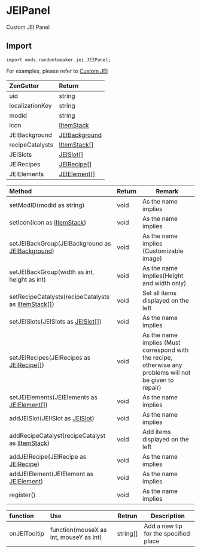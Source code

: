 # JEIPanel

Custom JEI Panel

## Import

```zenscript
import mods.randomtweaker.jei.JEIPanel;
```

For examples, please refer to [Custom JEI](https://github.com/ikexing-cn/RandomTweaker/blob/1.12/wiki/en_us/modSupport/JEI/JEI.md)

| ZenGetter       | Return                                                       |
| :-------------- | :----------------------------------------------------------- |
| uid             | string                                                       |
| localizationKey | string                                                       |
| modid           | string                                                       |
| icon            | [IItemStack](https://docs.blamejared.com/1.12/en/Vanilla/Items/IItemStack/) |
| JEIBackground   | [JEIBackground](https://github.com/ikexing-cn/RandomTweaker/blob/1.12/wiki/en_us/modSupport/JEI/JEIBackground.md) |
| recipeCatalysts | [IItemStack[]](https://docs.blamejared.com/1.12/en/Vanilla/Items/IItemStack/) |
| JEISlots        | [JEISlot[]](https://github.com/ikexing-cn/RandomTweaker/blob/1.12/wiki/en_us/modSupport/JEISlot/JEISlot.md) |
| JEIRecipes      | [JEIRecipe[]](https://github.com/ikexing-cn/RandomTweaker/blob/1.12/wiki/en_us/modSupport/JEIRecipe/JEIRecipe.md) |
| JEIElements     | [JEIElement[]](https://github.com/ikexing-cn/RandomTweaker/blob/1.12/wiki/en_us/modSupport/JEIELement/JEIELement.md) |

| Method                                                       | Return | Remark                                                       |
| :----------------------------------------------------------- | :----- | ------------------------------------------------------------ |
| setModID(modid as string)                                    | void   | As the name implies                                          |
| setIcon(icon as [IItemStack](https://docs.blamejared.com/1.12/en/Vanilla/Items/IItemStack/)) | void   | As the name implies                                          |
| setJEIBackGroup(JEIBackground as [JEIBackground](https://github.com/ikexing-cn/RandomTweaker/blob/1.12/wiki/en_us/modSupport/JEIBackground.md)) | void   | As the name implies (Customizable image)                     |
| setJEIBackGroup(width as int, height as int)                 | void   | As the name implies(Height and width only)                   |
| setRecipeCatalysts(recipeCatalysts as [IItemStack[]](https://docs.blamejared.com/1.12/en/Vanilla/Items/IItemStack/)) | void   | Set all items displayed on the left                          |
| setJEISlots(JEISlots as [JEISlot[]](https://github.com/ikexing-cn/RandomTweaker/blob/1.12/wiki/en_us/modSupport/JEISlot/JEISlot.md)) | void   | As the name implies                                          |
| setJEIRecipes(JEIRecipes as [JEIRecipe[]](https://github.com/ikexing-cn/RandomTweaker/blob/1.12/wiki/en_us/modSupport/JEIRecipe/JEIRecipe.md)) | void   | As the name implies (Must correspond with the recipe, otherwise any problems will not be given to repair) |
| setJEIElements(JEIElements as [JEIElement[]](https://github.com/ikexing-cn/RandomTweaker/blob/1.12/wiki/en_us/modSupport/JEIELement/JEIELement.md)) | void   | As the name implies                                          |
| addJEISlot(JEIISlot as [JEISlot](https://github.com/ikexing-cn/RandomTweaker/blob/1.12/wiki/en_us/modSupport/JEISlot/JEISlot.md)) | void   | As the name implies                                          |
| addRecipeCatalyst(recipeCatalyst as [IItemStack](https://docs.blamejared.com/1.12/en/Vanilla/Items/IItemStack/)) | void   | Add items displayed on the left                              |
| addJEIRecipe(JEIRecipe as [JEIRecipe](https://github.com/ikexing-cn/RandomTweaker/blob/1.12/wiki/en_us/modSupport/JEIRecipe/JEIRecipe.md)) | void   | As the name implies                                          |
| addJEIElement(JEIElement as [JEIElement](https://github.com/ikexing-cn/RandomTweaker/blob/1.12/wiki/en_us/modSupport/JEIELement/JEIELement.md)) | void   | As the name implies                                          |
| register()                                                   | void   | As the name implies                                          |

| function | Use | Retrun | Description |
|:--- |:------- |---- | ------|
| onJEITooltip | function(mouseX as int, mouseY as int) | string[] | Add a new tip for the specified place |
